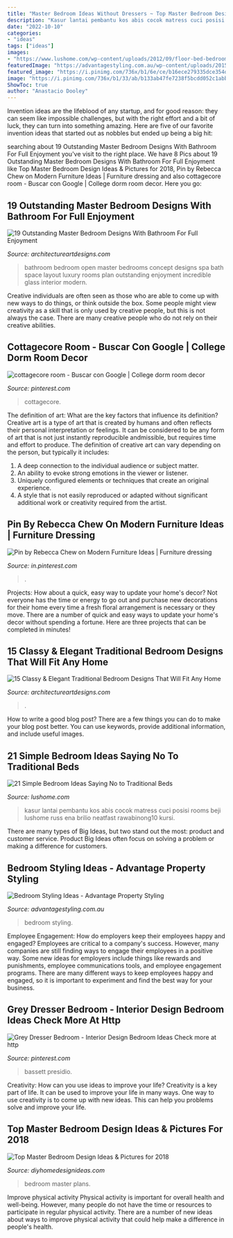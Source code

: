 ```yaml
---
title: "Master Bedroom Ideas Without Dressers ~ Top Master Bedroom Design Ideas &amp; Pictures For 2018"
description: "Kasur lantai pembantu kos abis cocok matress cuci posisi rooms beji lushome russ ena brilio neatfast rawabinong10 kursi"
date: "2022-10-10"
categories:
- "ideas"
tags: ["ideas"]
images:
- "https://www.lushome.com/wp-content/uploads/2012/09/floor-bed-bedroom-ideas-latest-trends-13.jpg"
featuredImage: "https://advantagestyling.com.au/wp-content/uploads/2015/11/BONDI-29-New-st-38.jpg"
featured_image: "https://i.pinimg.com/736x/b1/6e/ce/b16ece279335dce354dea2a25fd8b92b.jpg"
image: "https://i.pinimg.com/736x/b1/33/ab/b133ab47fe7238f5bcdd052c1abb5cb6.jpg"
ShowToc: true
author: "Anastacio Dooley"
---
```



Invention ideas are the lifeblood of any startup, and for good reason: they can seem like impossible challenges, but with the right effort and a bit of luck, they can turn into something amazing. Here are five of our favorite invention ideas that started out as nobbles but ended up being a big hit:

	

		
searching about 19 Outstanding Master Bedroom Designs With Bathroom For Full Enjoyment you've visit to the right place. We have 8 Pics about 19 Outstanding Master Bedroom Designs With Bathroom For Full Enjoyment like Top Master Bedroom Design Ideas &amp; Pictures for 2018, Pin by Rebecca Chew on Modern Furniture Ideas | Furniture dressing and also cottagecore room - Buscar con Google | College dorm room decor. Here you go:
		
    
## 19 Outstanding Master Bedroom Designs With Bathroom For Full Enjoyment

<img loading=lazy src="http://www.architectureartdesigns.com/wp-content/uploads/2016/06/6-38-630x420.jpg" onerror="this.onerror=null;this.src='https://tse2.mm.bing.net/th?id=OIP.8-DVgaod4trO0BYKyITb-wHaE8&amp;pid=15.1';" alt="19 Outstanding Master Bedroom Designs With Bathroom For Full Enjoyment">

_Source: architectureartdesigns.com_

>bathroom bedroom open master bedrooms concept designs spa bath space layout luxury rooms plan outstanding enjoyment incredible glass interior modern. 

	

Creative individuals are often seen as those who are able to come up with new ways to do things, or think outside the box. Some people might view creativity as a skill that is only used by creative people, but this is not always the case. There are many creative people who do not rely on their creative abilities.

    
## Cottagecore Room - Buscar Con Google | College Dorm Room Decor

<img loading=lazy src="https://i.pinimg.com/736x/a7/11/51/a711515fd75fc637bdf7ea31910de043.jpg" onerror="this.onerror=null;this.src='https://tse3.mm.bing.net/th?id=OIP.4xcyOqZeH2QJvnapLBiUEwHaJ4&amp;pid=15.1';" alt="cottagecore room - Buscar con Google | College dorm room decor">

_Source: pinterest.com_

>cottagecore. 

	

The definition of art: What are the key factors that influence its definition?
Creative art is a type of art that is created by humans and often reflects their personal interpretation or feelings. It can be considered to be any form of art that is not just instantly reproducible andmissible, but requires time and effort to produce. The definition of creative art can vary depending on the person, but typically it includes:
1. A deep connection to the individual audience or subject matter.
2. An ability to evoke strong emotions in the viewer or listener.
3. Uniquely configured elements or techniques that create an original experience.
4. A style that is not easily reproduced or adapted without significant additional work or creativity required from the artist.

    
## Pin By Rebecca Chew On Modern Furniture Ideas | Furniture Dressing

<img loading=lazy src="https://i.pinimg.com/736x/b1/33/ab/b133ab47fe7238f5bcdd052c1abb5cb6.jpg" onerror="this.onerror=null;this.src='https://tse2.mm.bing.net/th?id=OIP.FA-oDBEaUeVqrimlkvSbkQHaJ3&amp;pid=15.1';" alt="Pin by Rebecca Chew on Modern Furniture Ideas | Furniture dressing">

_Source: in.pinterest.com_

>. 

	

Projects: How about a quick, easy way to update your home's decor?
Not everyone has the time or energy to go out and purchase new decorations for their home every time a fresh floral arrangement is necessary or they move. There are a number of quick and easy ways to update your home's decor without spending a fortune. Here are three projects that can be completed in minutes!

    
## 15 Classy &amp; Elegant Traditional Bedroom Designs That Will Fit Any Home

<img loading=lazy src="https://www.architectureartdesigns.com/wp-content/uploads/2015/01/15-Classy-Elegant-Traditional-Bedroom-Designs-That-Will-Fit-Any-Home-1.jpg" onerror="this.onerror=null;this.src='https://tse4.mm.bing.net/th?id=OIP.boh2oPurL3l3gTHYh7sFCgHaH3&amp;pid=15.1';" alt="15 Classy &amp; Elegant Traditional Bedroom Designs That Will Fit Any Home">

_Source: architectureartdesigns.com_

>. 

	

How to write a good blog post?
There are a few things you can do to make your blog post better. You can use keywords, provide additional information, and include useful images.

    
## 21 Simple Bedroom Ideas Saying No To Traditional Beds

<img loading=lazy src="https://www.lushome.com/wp-content/uploads/2012/09/floor-bed-bedroom-ideas-latest-trends-13.jpg" onerror="this.onerror=null;this.src='https://tse4.mm.bing.net/th?id=OIP.hMQPGOdLideuJ4FjE0ecewHaE7&amp;pid=15.1';" alt="21 Simple Bedroom Ideas Saying No to Traditional Beds">

_Source: lushome.com_

>kasur lantai pembantu kos abis cocok matress cuci posisi rooms beji lushome russ ena brilio neatfast rawabinong10 kursi. 

	

There are many types of Big Ideas, but two stand out the most: product and customer service. Product Big Ideas often focus on solving a problem or making a difference for customers.

    
## Bedroom Styling Ideas - Advantage Property Styling

<img loading=lazy src="https://advantagestyling.com.au/wp-content/uploads/2015/11/BONDI-29-New-st-38.jpg" onerror="this.onerror=null;this.src='https://tse4.mm.bing.net/th?id=OIP.VhgWsuzTniew27OxCmP_GgDMEy&amp;pid=15.1';" alt="Bedroom Styling Ideas - Advantage Property Styling">

_Source: advantagestyling.com.au_

>bedroom styling. 

	

Employee Engagement: How do employers keep their employees happy and engaged?
Employees are critical to a company's success. However, many companies are still finding ways to engage their employees in a positive way. Some new ideas for employers include things like rewards and punishments, employee communications tools, and employee engagement programs. There are many different ways to keep employees happy and engaged, so it is important to experiment and find the best way for your business.

    
## Grey Dresser Bedroom - Interior Design Bedroom Ideas Check More At Http

<img loading=lazy src="https://i.pinimg.com/736x/b1/6e/ce/b16ece279335dce354dea2a25fd8b92b.jpg" onerror="this.onerror=null;this.src='https://tse3.mm.bing.net/th?id=OIP.5LGO5mz93E_uWQcisUQoqwHaHa&amp;pid=15.1';" alt="Grey Dresser Bedroom - Interior Design Bedroom Ideas Check more at http">

_Source: pinterest.com_

>bassett presidio. 

	

Creativity: How can you use ideas to improve your life?
Creativity is a key part of life. It can be used to improve your life in many ways. One way to use creativity is to come up with new ideas. This can help you problems solve and improve your life.

    
## Top Master Bedroom Design Ideas &amp; Pictures For 2018

<img loading=lazy src="http://diyhomedesignideas.com/images/photos/2984-917.jpeg" onerror="this.onerror=null;this.src='https://tse4.mm.bing.net/th?id=OIP.AUoYXEuJU_ybs8zbqjnRjQHaE7&amp;pid=15.1';" alt="Top Master Bedroom Design Ideas &amp; Pictures for 2018">

_Source: diyhomedesignideas.com_

>bedroom master plans. 

	

Improve physical activity
Physical activity is important for overall health and well-being. However, many people do not have the time or resources to participate in regular physical activity. There are a number of new ideas about ways to improve physical activity that could help make a difference in people's health.

